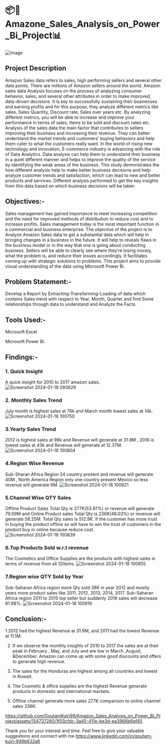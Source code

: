 # 📦🥡Amazone_Sales_Analysis_on_Power_Bi_Project📊
![image](https://github.com/GoutamKuiri99/Amazon_Sales_Analysis_on_Power_Bi_Project/assets/154737280/7fbe3a1d-b89c-47d6-9442-2799deef847d)


## Project Description

Amazon Sales data refers to sales, high performing sellers and several other data points. There are millions of Amazon sellers around the world. Amazon sales data Analysis focuses on the process of analyzing consumer behavior, sales, and several other attributes in order to make improved, data-driven decisions. It is key to successfully sustaining their businesses and earning profits and for this purpose, they analyze different metrics like sales, Sales Quantity, Discount rate, Sales over years etc. By analyzing different metrics, you will be able to increase and improve your performance in terms of sales, Items to be sold and discount rates etc. Analysis of the sales data the main factor that contributes to sellers improving their business and increasing their revenue. They can better understand the market trends and customers’ buying behaviors and help them cater to what the customers really want. In the world of rising new technology and innovation, E-commerce industry is advancing with the role of Data Analytics. Data analysis can help them to understand their business in a quiet different manner and helps to improve the quality of the service by identifying the weak areas of the business. This study demonstrates the how different analysis help to make better business decisions and help analyze customer trends and satisfaction, which can lead to new and better products and services. Different analysis performed to get the key insights from this data based on which business decisions will be taken

## Objectives:-

Sales management has gained importance to meet increasing competition and the need for improved methods of distribution to reduce cost and to increase profits. Sales management today is the most important function in a commercial and business enterprise. The objective of the project is to Analyze Amazon Sales data to get a substantial data which will help in bringing changes in a business in the future. It will help to reveals flaws in the business model or in the way that one is going about conducting business. Sellers will be able to clearly see where they’re losing money, what the problem is, and reduce their losses accordingly. It facilitates coming up with strategic solutions to problems. This project aims to provide visual understanding of the data using Microsoft Power Bi.

## Problem Statement:-

Develop a Report by Extracting-Transforming-Loading of data which contains Sales trend with respect to Year, Month, Quarter and find Some relationships through data to understand and Analyze the Facts.


## Tools Used:-

Microsoft Excel

Microsoft Power Bi.

## Findings:-

### 1. Quick Insight 

A quick insight for 2010 to 2017 amazon sales. 
![Screenshot 2024-01-18 093629](https://github.com/GoutamKuiri99/Amazon_Sales_Analysis_on_Power_Bi_Project/assets/154737280/2f9373e9-8521-42b2-854c-bdc8f8c10989)

### 2. Monthly Sales Trend 

July month is highest sales at 76k and March month lowest sales at 14k.﻿
![Screenshot 2024-01-18 100750](https://github.com/GoutamKuiri99/Amazon_Sales_Analysis_on_Power_Bi_Project/assets/154737280/1a4ddd24-13f4-4bb3-a18c-9c245cfdb796)

### 3.Yearly Sales Trend
 
2012 is highest sales at 98k and Revenue will generate at 31.9M , 2016 is lowest sales at 43k and Revenue will generate at 12.37M.﻿
![Screenshot 2024-01-18 100804](https://github.com/GoutamKuiri99/Amazon_Sales_Analysis_on_Power_Bi_Project/assets/154737280/b8da0629-a27f-42a1-9e3c-e3e2a80a6395)

### 4.Region Wise Revenue

Sub-Sharan Africa Region 24 country present and revenue will generate 40M , North America Region only one country present Mexico so less revenue will generate 6M.
![Screenshot 2024-01-18 100821](https://github.com/GoutamKuiri99/Amazon_Sales_Analysis_on_Power_Bi_Project/assets/154737280/37979c21-52a4-4a16-b512-0394cfc7142d)

### 5.Channel  Wise QTY Sales

Offline Product Sales Total Qty is 277K(53.97%) or revenue will generate 79.09M and Online Product sales Total Qty is 236K(46.03%) or revenue will generate 58.25M. Total Qty sales is 512.9K. If the customer has more trust in buying the product offline  so will have to win the trust of customers in the product buy in online because reduce cost.
![Screenshot 2024-01-18 100839](https://github.com/GoutamKuiri99/Amazon_Sales_Analysis_on_Power_Bi_Project/assets/154737280/c002afb2-e26b-4d7e-b8f4-f2c54f32dca1)

### 6.Top Products Sold w.r.t revenue

The Cosmetics and Office Supplies are the products with highest sales in terms of revenue from all 12Items. 
![Screenshot 2024-01-18 100855](https://github.com/GoutamKuiri99/Amazon_Sales_Analysis_on_Power_Bi_Project/assets/154737280/6e41a709-edbc-4d4b-8f13-e2d5ce94b336)

### 7.Region wise QTY Sold by Year

Sub-Saharan Africa region  more Qty sold 38K in year 2012 and mostly years more product sales like 2011, 2012, 2013, 2014, 2017.   Sub-Saharan Africa region 2011 to 2015 top seller but suddenly 2016 sales will decrease 81.98%.
![Screenshot 2024-01-18 100916](https://github.com/GoutamKuiri99/Amazon_Sales_Analysis_on_Power_Bi_Project/assets/154737280/02d11f1f-937d-4b84-a3f3-0ab4609d5cad)


## Conclusion:-

1.2012 had the highest Revenue at 31.9M, and 2011 had the lowest Revenue at 11.1M.

2. If we observe the monthly insights of 2010 to 2017 the sales are at their peak in February , May, and July and are low in March ,August, &December. Amazon can come up with some good discounts and offers to generate high revenue.

3. The sales for the  Honduras are highest among all countries and lowest in Kuwait.

4. The Cosmetic & office supplies are the highest Revenue generate  products in domestic and international markets. 

5. Offline channel  generate more sales 277K comparison to online channel sales 236K.

https://github.com/GoutamKuiri99/Amazon_Sales_Analysis_on_Power_Bi_Project/assets/154737280/1f03cfdc-3a45-411e-be3d-ea3966b6ef45

 Thank you for your interest and time. Feel free to give your valuable suggestions and connect with me https://www.linkedin.com/in/goutam-kuiri-949b632a6



